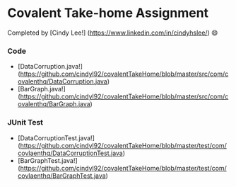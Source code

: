 # Covalent Take-home Assignment

Completed by [Cindy Lee!] (https://www.linkedin.com/in/cindyhslee/) :smile:

### Code
* [DataCorruption.java!] (https://github.com/cindyl92/covalentTakeHome/blob/master/src/com/covalenthq/DataCorruption.java)
* [BarGraph.java!] (https://github.com/cindyl92/covalentTakeHome/blob/master/src/com/covalenthq/BarGraph.java)

### JUnit Test
* [DataCorruptionTest.java!] (https://github.com/cindyl92/covalentTakeHome/blob/master/test/com/covlaenthq/DataCorruptionTest.java)
* [BarGraphTest.java!] (https://github.com/cindyl92/covalentTakeHome/blob/master/test/com/covlaenthq/BarGraphTest.java)
